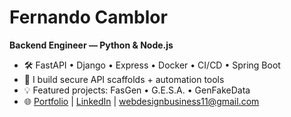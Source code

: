 # Fernando Camblor
**Backend Engineer — Python & Node.js**

- 🛠️ FastAPI • Django • Express • Docker • CI/CD • Spring Boot
- 🔐 I build secure API scaffolds + automation tools
- 💡 Featured projects: FasGen • G.E.S.A. • GenFakeData
- 🌐 [Portfolio](https://fern135.github.io/PortFolio/index.html) | [LinkedIn](https://www.linkedin.com/in/fernando-camblor-a85a88151/) | webdesignbusiness11@gmail.com
